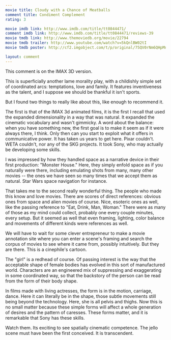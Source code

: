 ```yaml
---
movie title: Cloudy with a Chance of Meatballs
comment title: Condiment Complement
rating: 3

movie imdb link: http://www.imdb.com/title/tt0844471/
comment imdb link: http://www.imdb.com/title/tt0844471/reviews-39
movie tmdb link: http://www.themoviedb.org/movie/22794
movie tmdb trailer: http://www.youtube.com/watch?v=5kQnlBW02tI
movie tmdb poster: http://cf2.imgobject.com/t/p/original/75QV0rNm6QHpMnpIGrZK0ev08rH.jpg

layout: comment
---
```


This comment is on the IMAX 3D version.

This is superficially another lame morality play, with a childishly simple set of coordinated arcs: temptations, love and family. It features inventiveness as the talent, and I suppose we should be thankful it isn't sports.

But I found two things to really like about this, like enough to recommend it.

The first is that of the IMAX 3d animated films, it is the first I recall that used the expanded dimensionality in a way that was natural. It expanded the cinematic vocabulary and wasn't gimmicky. A word about the balance: when you have something new, the first goal is to make it seem as if it were always there, I think. Only then can you start to exploit what it offers in communicative power. It has taken us years to get here. Pixar couldn't. WETA couldn't, nor any of the SKG projects. It took Sony, who may actually be developing some skills. 

I was impressed by how they handled space as a narrative device in their first production: "Monster House." Here, they simply enfold space as if you naturally were there, including emulating shots from many, many other movies -- the ones we have seen so many times that we accept them as natural. Star Wars space navigation for instance.

That takes me to the second really wonderful thing. The people who made this know and love movies. There are scores of direct references: obvious ones from space and alien movies of course. Nice, esoteric ones as well, like the passing reference to "Eat, Drink, Man, Woman." There were as many of those as my mind could collect, probably one every couple minutes, every setup. But it seemed as well that even framing, lighting, color balance and movements of different kinds were references as well.

We will have to wait for some clever entrepreneur to make a movie annotation site where you can enter a scene's framing and search the corpus of movies to see where it came from, possibly intuitively. But they are there. This is a cinephile's cartoon. 

The "girl" is a redhead of course. Of passing interest is the way that the acceptable shape of female bodies has evolved in this sort of manufactured world. Characters are an engineered mix of suppressing and exaggerating in some coordinated way, so that the backstory of the person can be read from the form of their body shape. 

In films made with living actresses, the form is in the motion, carriage, dance. Here it can literally be in the shape, those subtle movements still being beyond the technology. Here, she is all pelvis and thighs. Now this is no small matter because these simple forms will affect a whole generation of desires and the pattern of caresses. These forms matter, and it is remarkable that Sony has these skills.

Watch them. Its exciting to see spatially cinematic competence. The jello scene must have been the first conceived. It is transcendent.